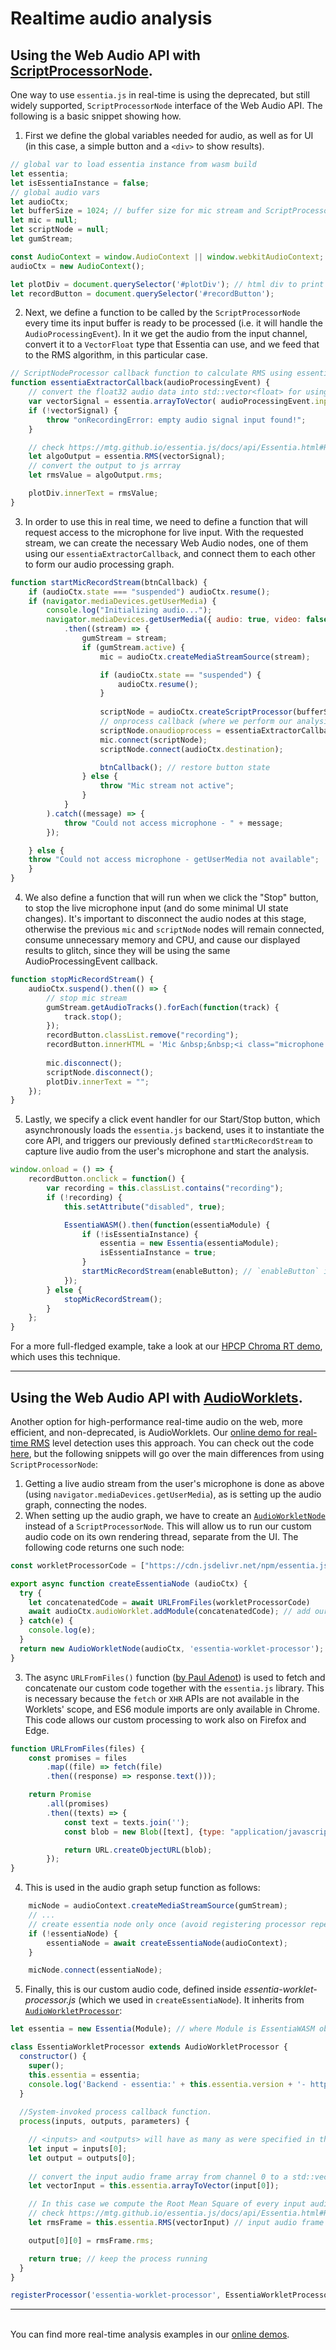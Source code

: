 # Realtime audio analysis

## Using the Web Audio API with [ScriptProcessorNode](https://developer.mozilla.org/en-US/docs/Web/API/ScriptProcessorNode).

One way to use `essentia.js` in real-time is using the deprecated, but still widely supported, `ScriptProcessorNode` interface of the Web Audio API. The following is a basic snippet showing how.

1. First we define the global variables needed for audio, as well as for UI (in this case, a simple button and a `<div>` to show results).

```javascript
// global var to load essentia instance from wasm build
let essentia;
let isEssentiaInstance = false;
// global audio vars
let audioCtx;
let bufferSize = 1024; // buffer size for mic stream and ScriptProcessorNode
let mic = null;
let scriptNode = null;
let gumStream;

const AudioContext = window.AudioContext || window.webkitAudioContext;
audioCtx = new AudioContext();

let plotDiv = document.querySelector('#plotDiv'); // html div to print our results to
let recordButton = document.querySelector('#recordButton');
```

2. Next, we define a function to be called by the `ScriptProcessorNode` every time its input buffer is ready to be processed (i.e. it will handle the `AudioProcessingEvent`). In it we get the audio from the input channel, convert it to a `VectorFloat` type that Essentia can use, and we feed that to the RMS algorithm, in this particular case.

```javascript
// ScriptNodeProcessor callback function to calculate RMS using essentia.js
function essentiaExtractorCallback(audioProcessingEvent) {
    // convert the float32 audio data into std::vector<float> for using with essentia algos
    var vectorSignal = essentia.arrayToVector( audioProcessingEvent.inputBuffer.getChannelData(0) );
    if (!vectorSignal) {
        throw "onRecordingError: empty audio signal input found!";
    }

    // check https://mtg.github.io/essentia.js/docs/api/Essentia.html#RMS
    let algoOutput = essentia.RMS(vectorSignal);
    // convert the output to js arrray
    let rmsValue = algoOutput.rms;

    plotDiv.innerText = rmsValue;
}
```

3. In order to use this in real time, we need to define a function that will request access to the microphone for live input. With the requested stream, we can create the necessary Web Audio nodes, one of them using our `essentiaExtractorCallback`, and connect them to each other to form our audio processing graph. 

```javascript
function startMicRecordStream(btnCallback) {
    if (audioCtx.state === "suspended") audioCtx.resume(); 
    if (navigator.mediaDevices.getUserMedia) {
        console.log("Initializing audio...");
        navigator.mediaDevices.getUserMedia({ audio: true, video: false })
            .then((stream) => {
                gumStream = stream;
                if (gumStream.active) {
                    mic = audioCtx.createMediaStreamSource(stream);

                    if (audioCtx.state == "suspended") {
                        audioCtx.resume();
                    }
                    
                    scriptNode = audioCtx.createScriptProcessor(bufferSize, 1, 1);
                    // onprocess callback (where we perform our analysis with essentia.js)
                    scriptNode.onaudioprocess = essentiaExtractorCallback;
                    mic.connect(scriptNode);
                    scriptNode.connect(audioCtx.destination);

                    btnCallback(); // restore button state
                } else {
                    throw "Mic stream not active";
                }
            }
        ).catch((message) => {
            throw "Could not access microphone - " + message;
        });

    } else {
    throw "Could not access microphone - getUserMedia not available";
    }
}
```

4. We also define a function that will run when we click the "Stop" button, to stop the live microphone input (and do some minimal UI state changes). It's important to disconnect the audio nodes at this stage, otherwise the previous `mic` and `scriptNode` nodes will remain connected, consume unnecessary memory and CPU, and cause our displayed results to glitch, since they will be using the same AudioProcessingEvent callback.

```javascript
function stopMicRecordStream() {
    audioCtx.suspend().then(() => {
        // stop mic stream
        gumStream.getAudioTracks().forEach(function(track) {
            track.stop();
        });
        recordButton.classList.remove("recording");
        recordButton.innerHTML = 'Mic &nbsp;&nbsp;<i class="microphone icon"></i>';
        
        mic.disconnect();
        scriptNode.disconnect();
        plotDiv.innerText = "";
    });
}
```

5. Lastly, we specify a click event handler for our Start/Stop button, which asynchronously loads the `essentia.js` backend, uses it to instantiate the core API, and triggers our previously defined `startMicRecordStream` to capture live audio from the user's microphone and start the analysis.

```javascript
window.onload = () => {
    recordButton.onclick = function() {
        var recording = this.classList.contains("recording");
        if (!recording) {
            this.setAttribute("disabled", true);

            EssentiaWASM().then(function(essentiaModule) {
                if (!isEssentiaInstance) {
                    essentia = new Essentia(essentiaModule);
                    isEssentiaInstance = true;
                }
                startMicRecordStream(enableButton); // `enableButton` is just a function that re-enables the Start/Stop button
            });
        } else {
            stopMicRecordStream();
        }
    };
}
```

For a more full-fledged example, take a look at our [HPCP Chroma RT demo](https://github.com/MTG/essentia.js/blob/dev/examples/hpcp-chroma-rt/index.html), which uses this technique.

---

## Using the Web Audio API with [AudioWorklets](https://developer.mozilla.org/en-US/docs/Web/API/AudioWorklet).

Another option for high-performance real-time audio on the web, more efficient, and non-deprecated, is AudioWorklets. Our [online demo for real-time RMS](https://mtg.github.io/essentia.js/examples/rms-rt/) level detection uses this approach. You can check out the code [here](https://github.com/MTG/essentia.js/tree/dev/examples/rms-rt), but the following snippets will go over the main differences from using `ScriptProcessorNode`:

1. Getting a live audio stream from the user's microphone is done as above (using `navigator.mediaDevices.getUserMedia`), as is setting up the audio graph, connecting the nodes.
2. When setting up the audio graph, we have to create an [`AudioWorkletNode`](https://developer.mozilla.org/en-US/docs/Web/API/AudioWorkletNode) instead of a `ScriptProcessorNode`. This will allow us to run our custom audio code on its own rendering thread, separate from the UI. The following code returns one such node:

```javascript
const workletProcessorCode = ["https://cdn.jsdelivr.net/npm/essentia.js@<version>/dist/essentia-wasm.module.js", "https://cdn.jsdelivr.net/npm/essentia.js@<version>/dist/essentia.js-core.es.js", "essentia-worklet-processor.js"];

export async function createEssentiaNode (audioCtx) {
  try {
    let concatenatedCode = await URLFromFiles(workletProcessorCode)
    await audioCtx.audioWorklet.addModule(concatenatedCode); // add our custom code to the worklet scope
  } catch(e) {
    console.log(e);
  }
  return new AudioWorkletNode(audioCtx, 'essentia-worklet-processor');
}
```

3. The async `URLFromFiles()` function ([by Paul Adenot](https://github.com/padenot/ringbuf.js/blob/master/example/utils.js)) is used to fetch and concatenate our custom code together with the `essentia.js` library. This is necessary because the `fetch` or `XHR` APIs are not available in the Worklets' scope, and ES6 module imports are only available in Chrome. This code allows our custom processing to work also on Firefox and Edge.

```javascript
function URLFromFiles(files) {
    const promises = files
        .map((file) => fetch(file)
        .then((response) => response.text()));

    return Promise
        .all(promises)
        .then((texts) => {
            const text = texts.join('');
            const blob = new Blob([text], {type: "application/javascript"});

            return URL.createObjectURL(blob);
        });
}
```

4. This is used in the audio graph setup function as follows:

```javascript
    micNode = audioContext.createMediaStreamSource(gumStream);
    // ...
    // create essentia node only once (avoid registering processor repeatedly)
    if (!essentiaNode) {
        essentiaNode = await createEssentiaNode(audioContext);
    }

    micNode.connect(essentiaNode);
```

5. Finally, this is our custom audio code, defined inside _essentia-worklet-processor.js_ (which we used in `createEssentiaNode`). It inherits from [`AudioWorkletProcessor`](https://developer.mozilla.org/en-US/docs/Web/API/AudioWorkletProcessor):

```javascript
let essentia = new Essentia(Module); // where Module is EssentiaWASM object we concatenated to this code by using URLFromFiles

class EssentiaWorkletProcessor extends AudioWorkletProcessor {
  constructor() {
    super();
    this.essentia = essentia;
    console.log('Backend - essentia:' + this.essentia.version + '- http://essentia.upf.edu'); 
  }
  
  //System-invoked process callback function.
  process(inputs, outputs, parameters) {

    // <inputs> and <outputs> will have as many as were specified in the options passed to the AudioWorkletNode constructor, each subsequently spanning potentially multiple channels
    let input = inputs[0];
    let output = outputs[0];
    
    // convert the input audio frame array from channel 0 to a std::vector<float> type for using it in essentia
    let vectorInput = this.essentia.arrayToVector(input[0]);

    // In this case we compute the Root Mean Square of every input audio frame
    // check https://mtg.github.io/essentia.js/docs/api/Essentia.html#RMS 
    let rmsFrame = this.essentia.RMS(vectorInput) // input audio frame

    output[0][0] = rmsFrame.rms;

    return true; // keep the process running
  }
}

registerProcessor('essentia-worklet-processor', EssentiaWorkletProcessor); // must use the same name we gave our processor in `createEssentiaNode`
```

---
\
You can find more real-time analysis examples in our [online demos](https://mtg.github.io/essentia.js/examples).

<!-- #### On Glitch platform (editable)

[https://glitch.com/@albincorreya/essentia-js-examples](https://glitch.com/@albincorreya/essentia-js-examples) -->
